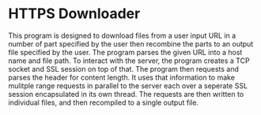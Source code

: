 # HTTPS Downloader

This program is designed to download files from a user input URL in a number of part specified by the user then recombine the parts to an output file specified by the user.
The program parses the given URL into a host name and file path. To interact with the server, the program creates a TCP socket and SSL session on top of that. The program 
then requests and parses the header for content length. It uses that information to make mulitple range requests in parallel to the server each over a seperate SSL session encapsulated in 
its own thread. The requests are then written to individual files, and then recompiled to a single output file. 
